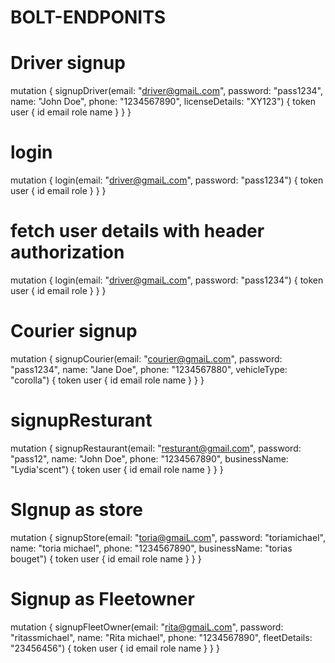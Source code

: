 # BOLT-ENDPONITS

# Driver signup
mutation {
  signupDriver(email: "driver@gmaiL.com", password: "pass1234", name: "John Doe", phone: "1234567890", licenseDetails: "XY123") {
    token
    user {
      id
      email
      role
      name
    }
  }
}

# login

mutation {
  login(email: "driver@gmaiL.com", password: "pass1234") {
    token
    user {
      id
      email
      role
    }
  }
}

# fetch user details with header authorization

mutation {
  login(email: "driver@gmaiL.com", password: "pass1234") {
    token
    user {
      id
      email
      role
    }
  }
}


# Courier signup

mutation {
  signupCourier(email: "courier@gmaiL.com", password: "pass1234", name: "Jane Doe", phone: "1234567880", vehicleType: "corolla") {
    token
    user {
      id
      email
      role
      name
    }
  }
}

# signupResturant

mutation {
  signupRestaurant(email: "resturant@gmail.com", password: "pass12", name: "John Doe", phone: "1234567890", businessName: "Lydia'scent") {
    token
    user {
      id
      email
      role
      name
    }
  }
}


# SIgnup as store

mutation {
  signupStore(email: "toria@gmaiL.com", password: "toriamichael", name: "toria michael", phone: "1234567890", businessName: "torias bouget") {
    token
    user {
      id
      email
      role
      name
    }
  }
}

# Signup as Fleetowner

mutation {
  signupFleetOwner(email: "rita@gmaiL.com", password: "ritassmichael", name: "Rita michael", phone: "1234567890", fleetDetails: "23456456") {
    token
    user {
      id
      email
      role
      name
    }
  }
}







